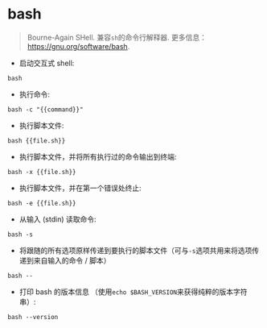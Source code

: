 # bash

> Bourne-Again SHell.
> 兼容`sh`的命令行解释器.
> 更多信息：<https://gnu.org/software/bash>.

- 启动交互式 shell:

`bash`

- 执行命令:

`bash -c "{{command}}"`

- 执行脚本文件:

`bash {{file.sh}}`

- 执行脚本文件，并将所有执行过的命令输出到终端:

`bash -x {{file.sh}}`

- 执行脚本文件，并在第一个错误处终止:

`bash -e {{file.sh}}`

- 从输入 (stdin) 读取命令:

`bash -s`

- 将跟随的所有选项原样传递到要执行的脚本文件（可与`-s`选项共用来将选项传递到来自输入的命令 / 脚本）

`bash --`

- 打印 bash 的版本信息 （使用`echo $BASH_VERSION`来获得纯粹的版本字符串）:

`bash --version`
